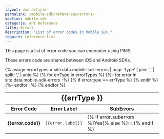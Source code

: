 ```yaml
---
layout: doc-article
permalink: /mobile-sdk/references/errors/
section: mobile-sdk
categorie: API Reference
title: Errors
description: "List of error codes in Mobile SDK."
require: reference-list
---
```


This page is a list of error code you can encounter using PIMS. 

These errors code are shared between iOS and Android SDKs.

<style>
    .api-col-title th{
        font-style: normal !important;
    }
    .api-table td:first-of-type, .api-table td:nth {
        text-align: center;
    }
    .na-value {
        color: darkgrey
    }
    .api-table-header-title {
       line-height: 1 !important;
       padding-top: 6rem !important;
        margin-top: -5.90rem !important;
        margin-bottom: .25rem !important;
    }

    .api-table-header-title .bd-anchor-name {
        font-size: 1.3rem;
        font-weight: 600;
        color: white;
    }

    .api-table-header-title .bd-anchor-link {
        color: transparent !important;
        font-size: 1rem;
    }
</style>

<div class="dropdown-api-get">
    <div class="api-content" style="border-top: none">
        <div class="api-table">
            <table>
                {% assign errorTypes = site.data.mobile-sdk-errors | map: 'type' | join: ',' | split: ',' | uniq %}
                {% for errType in errorTypes %}
                    <thead>
                        <tr>
                            <th class="api-table-header api-params" colspan="4">
                                <h2 class="api-table-header-title" id="{{errType | slugify}}">
                                    {{errType }}
                                </h2>
                            </th>
                        </tr>
                        <tr class="api-col-title">
                            <th>Error Code</th>
                            <th>Error Label</th>
                            <th>SubErrors</th>
                        </tr>
                    </thead>
                    <tbody>
                        {%- for error in site.data.mobile-sdk-errors -%}
                        <tr>
                            {% if error.type == errType %}
                            <td><strong>{{error.code}}</strong></td>
                            <td><code>{{error.label}}</code></td>
                            <td>{% if error.suberrors %}Yes{% else %}<em class="na-value">no</em>{% endif %}</td>
                            {% endif %}
                        </tr>
                        {%- endfor -%}
                    </tbody>
                {% endfor %}
            </table>
        </div>
    </div>
</div>